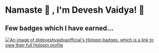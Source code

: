 # Namaste 🙏 , I'm Devesh Vaidya! 👋

## Few badges which I have earned...


[![An image of @deveshvaidyaofficial's Holopin badges, which is a link to view their full Holopin profile](https://holopin.me/deveshvaidyaofficial)](https://holopin.io/@deveshvaidyaofficial)



